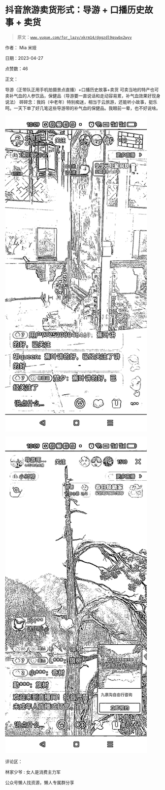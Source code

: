 # 抖音旅游卖货形式：导游 + 口播历史故事 + 卖货

> 原文：[`www.yuque.com/for_lazy/xkrm14/dggzdl9qswbx2wyv`](https://www.yuque.com/for_lazy/xkrm14/dggzdl9qswbx2wyv)



作者： Mia 米娅



日期：2023-04-27



点赞数：46



正文：



导游（正带队正用手机拍摄景点直播）+口播历史故事+卖货 可卖当地的特产也可卖补气血的人参饮品，保健品（导游要一直说话和走动容易累，补气血效果好现身说法） 碎碎念：我妈（中老年）特别痴迷，相当于云旅游，还能听小故事，挺乐呵。一天下单了好几笔这些导游带的补气血的保健品。我眼前一晕，也不好说啥。



![](img/07b38e993f21a1efc6b21a11e057e185.png)  

![](img/f0f6e671b632247ff4a4c2734bb3a04c.png)  

评论区：



林家少爷 : 女人是消费主力军



公众号懒人找资源，懒人专属群分享

